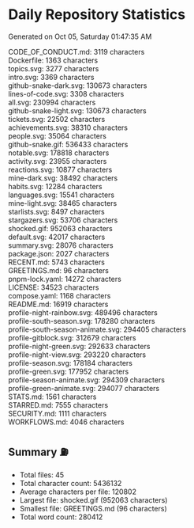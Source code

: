 # Daily Repository Statistics 
Generated on Oct 05, Saturday 01:47:35 AM  

CODE_OF_CONDUCT.md: 3119 characters  
Dockerfile: 1363 characters  
topics.svg: 3277 characters  
intro.svg: 3369 characters  
github-snake-dark.svg: 130673 characters  
lines-of-code.svg: 3308 characters  
all.svg: 230994 characters  
github-snake-light.svg: 130673 characters  
tickets.svg: 22502 characters  
achievements.svg: 38310 characters  
people.svg: 35064 characters  
github-snake.gif: 536433 characters  
notable.svg: 178818 characters  
activity.svg: 23955 characters  
reactions.svg: 10877 characters  
mine-dark.svg: 38492 characters  
habits.svg: 12284 characters  
languages.svg: 15541 characters  
mine-light.svg: 38465 characters  
starlists.svg: 8497 characters  
stargazers.svg: 53706 characters  
shocked.gif: 952063 characters  
default.svg: 42017 characters  
summary.svg: 28076 characters  
package.json: 2027 characters  
RECENT.md: 5743 characters  
GREETINGS.md: 96 characters  
pnpm-lock.yaml: 14272 characters  
LICENSE: 34523 characters  
compose.yaml: 1168 characters  
README.md: 16919 characters  
profile-night-rainbow.svg: 489496 characters  
profile-south-season.svg: 178280 characters  
profile-south-season-animate.svg: 294405 characters  
profile-gitblock.svg: 312679 characters  
profile-night-green.svg: 292633 characters  
profile-night-view.svg: 293220 characters  
profile-season.svg: 178184 characters  
profile-green.svg: 177952 characters  
profile-season-animate.svg: 294309 characters  
profile-green-animate.svg: 294077 characters  
STATS.md: 1561 characters  
STARRED.md: 7555 characters  
SECURITY.md: 1111 characters  
WORKFLOWS.md: 4046 characters  

## Summary ⛽  
- Total files: 45  
- Total character count: 5436132  
- Average characters per file: 120802  
- Largest file: shocked.gif (952063 characters)  
- Smallest file: GREETINGS.md (96 characters)  
- Total word count: 280412  
